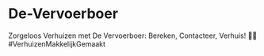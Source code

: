 # De-Vervoerboer
Zorgeloos Verhuizen met De Vervoerboer: Bereken, Contacteer, Verhuis! 🏡🚚 #VerhuizenMakkelijkGemaakt

